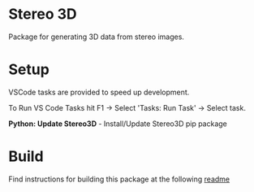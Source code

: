 # Stereo 3D
Package for generating 3D data from stereo images.

# Setup
VSCode tasks are provided to speed up development.

To Run VS Code Tasks hit F1 -> Select 'Tasks: Run Task' -> Select task.

**Python: Update Stereo3D** - Install/Update Stereo3D pip package

# Build
Find instructions for building this package at the following [readme](https://github.com/i3drobotics/Stereo3D/blob/master/Stereo3D/README.md)
